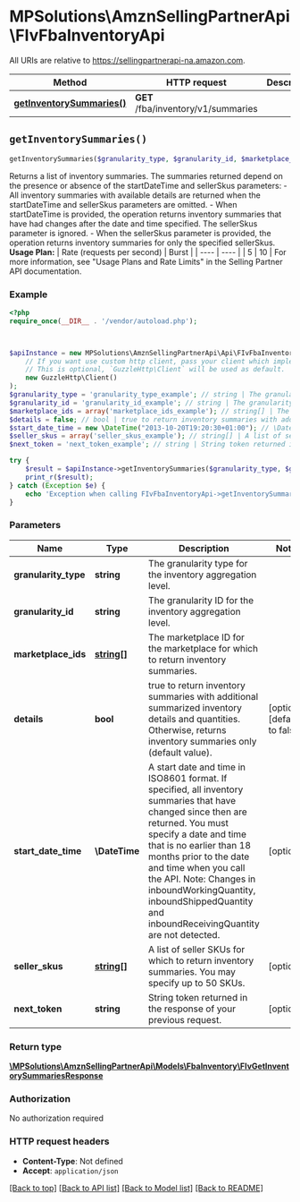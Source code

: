 # MPSolutions\AmznSellingPartnerApi\FIvFbaInventoryApi

All URIs are relative to https://sellingpartnerapi-na.amazon.com.

Method | HTTP request | Description
------------- | ------------- | -------------
[**getInventorySummaries()**](FIvFbaInventoryApi.md#getInventorySummaries) | **GET** /fba/inventory/v1/summaries | 


## `getInventorySummaries()`

```php
getInventorySummaries($granularity_type, $granularity_id, $marketplace_ids, $details, $start_date_time, $seller_skus, $next_token): \MPSolutions\AmznSellingPartnerApi\Models\FbaInventory\FIvGetInventorySummariesResponse
```



Returns a list of inventory summaries. The summaries returned depend on the presence or absence of the startDateTime and sellerSkus parameters:  - All inventory summaries with available details are returned when the startDateTime and sellerSkus parameters are omitted. - When startDateTime is provided, the operation returns inventory summaries that have had changes after the date and time specified. The sellerSkus parameter is ignored. - When the sellerSkus parameter is provided, the operation returns inventory summaries for only the specified sellerSkus.  **Usage Plan:**  | Rate (requests per second) | Burst | | ---- | ---- | | 5 | 10 |  For more information, see \"Usage Plans and Rate Limits\" in the Selling Partner API documentation.

### Example

```php
<?php
require_once(__DIR__ . '/vendor/autoload.php');



$apiInstance = new MPSolutions\AmznSellingPartnerApi\Api\FIvFbaInventoryApi(
    // If you want use custom http client, pass your client which implements `GuzzleHttp\ClientInterface`.
    // This is optional, `GuzzleHttp\Client` will be used as default.
    new GuzzleHttp\Client()
);
$granularity_type = 'granularity_type_example'; // string | The granularity type for the inventory aggregation level.
$granularity_id = 'granularity_id_example'; // string | The granularity ID for the inventory aggregation level.
$marketplace_ids = array('marketplace_ids_example'); // string[] | The marketplace ID for the marketplace for which to return inventory summaries.
$details = false; // bool | true to return inventory summaries with additional summarized inventory details and quantities. Otherwise, returns inventory summaries only (default value).
$start_date_time = new \DateTime("2013-10-20T19:20:30+01:00"); // \DateTime | A start date and time in ISO8601 format. If specified, all inventory summaries that have changed since then are returned. You must specify a date and time that is no earlier than 18 months prior to the date and time when you call the API. Note: Changes in inboundWorkingQuantity, inboundShippedQuantity and inboundReceivingQuantity are not detected.
$seller_skus = array('seller_skus_example'); // string[] | A list of seller SKUs for which to return inventory summaries. You may specify up to 50 SKUs.
$next_token = 'next_token_example'; // string | String token returned in the response of your previous request.

try {
    $result = $apiInstance->getInventorySummaries($granularity_type, $granularity_id, $marketplace_ids, $details, $start_date_time, $seller_skus, $next_token);
    print_r($result);
} catch (Exception $e) {
    echo 'Exception when calling FIvFbaInventoryApi->getInventorySummaries: ', $e->getMessage(), PHP_EOL;
}
```

### Parameters

Name | Type | Description  | Notes
------------- | ------------- | ------------- | -------------
 **granularity_type** | **string**| The granularity type for the inventory aggregation level. |
 **granularity_id** | **string**| The granularity ID for the inventory aggregation level. |
 **marketplace_ids** | [**string[]**](../Model/string.md)| The marketplace ID for the marketplace for which to return inventory summaries. |
 **details** | **bool**| true to return inventory summaries with additional summarized inventory details and quantities. Otherwise, returns inventory summaries only (default value). | [optional] [default to false]
 **start_date_time** | **\DateTime**| A start date and time in ISO8601 format. If specified, all inventory summaries that have changed since then are returned. You must specify a date and time that is no earlier than 18 months prior to the date and time when you call the API. Note: Changes in inboundWorkingQuantity, inboundShippedQuantity and inboundReceivingQuantity are not detected. | [optional]
 **seller_skus** | [**string[]**](../Model/string.md)| A list of seller SKUs for which to return inventory summaries. You may specify up to 50 SKUs. | [optional]
 **next_token** | **string**| String token returned in the response of your previous request. | [optional]

### Return type

[**\MPSolutions\AmznSellingPartnerApi\Models\FbaInventory\FIvGetInventorySummariesResponse**](../Model/FIvGetInventorySummariesResponse.md)

### Authorization

No authorization required

### HTTP request headers

- **Content-Type**: Not defined
- **Accept**: `application/json`

[[Back to top]](#) [[Back to API list]](../../README.md#endpoints)
[[Back to Model list]](../../README.md#models)
[[Back to README]](../../README.md)
